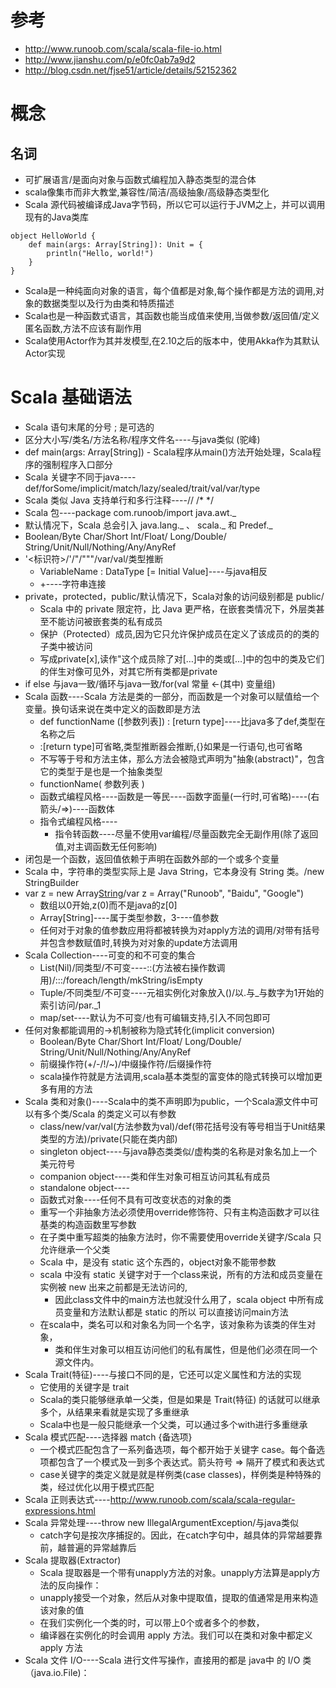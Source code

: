 # 参考
- http://www.runoob.com/scala/scala-file-io.html
- http://www.jianshu.com/p/e0fc0ab7a9d2
- http://blog.csdn.net/fjse51/article/details/52152362
# 概念
## 名词
- 可扩展语言/是面向对象与函数式编程加入静态类型的混合体
- scala像集市而非大教堂,兼容性/简洁/高级抽象/高级静态类型化
- Scala 源代码被编译成Java字节码，所以它可以运行于JVM之上，并可以调用现有的Java类库
```hello world
object HelloWorld {
    def main(args: Array[String]): Unit = {
        println("Hello, world!")
    }
}
```
- Scala是一种纯面向对象的语言，每个值都是对象,每个操作都是方法的调用,对象的数据类型以及行为由类和特质描述
- Scala也是一种函数式语言，其函数也能当成值来使用,当做参数/返回值/定义匿名函数,方法不应该有副作用
- Scala使用Actor作为其并发模型,在2.10之后的版本中，使用Akka作为其默认Actor实现
# Scala 基础语法
- Scala 语句末尾的分号 ; 是可选的
- 区分大小写/类名/方法名称/程序文件名----与java类似 (驼峰)
- def main(args: Array[String]) - Scala程序从main()方法开始处理，Scala程序的强制程序入口部分
- Scala 关键字不同于java----def/forSome/implicit/match/lazy/sealed/trait/val/var/type
- Scala 类似 Java 支持单行和多行注释----// /* */
- Scala 包----package com.runoob/import java.awt._
- 默认情况下，Scala 总会引入 java.lang._ 、 scala._ 和 Predef._
- Boolean/Byte Char/Short Int/Float/ Long/Double/ String/Unit/Null/Nothing/Any/AnyRef
- '<标识符>/'/"/"""/var/val/类型推断
  - VariableName : DataType [=  Initial Value]----与java相反
  - +----字符串连接
- private，protected，public/默认情况下，Scala对象的访问级别都是 public/
  - Scala 中的 private 限定符，比 Java 更严格，在嵌套类情况下，外层类甚至不能访问被嵌套类的私有成员
  - 保护（Protected）成员,因为它只允许保护成员在定义了该成员的的类的子类中被访问
  - 写成private[x],读作"这个成员除了对[…]中的类或[…]中的包中的类及它们的伴生对像可见外，对其它所有类都是private
- if else 与java一致/循环与java一致/for(val 常量 <-(其中) 变量组)
- Scala 函数----Scala 方法是类的一部分，而函数是一个对象可以赋值给一个变量。换句话来说在类中定义的函数即是方法
  - def functionName ([参数列表]) : [return type]----比java多了def,类型在名称之后
  - :[return type]可省略,类型推断器会推断,{}如果是一行语句,也可省略
  - 不写等于号和方法主体，那么方法会被隐式声明为"抽象(abstract)"，包含它的类型于是也是一个抽象类型
  - functionName( 参数列表 )
  - 函数式编程风格----函数是一等民----函数字面量(一行时,可省略)----(右箭头/=>)----函数体
  - 指令式编程风格----
    - 指令转函数----尽量不使用var编程/尽量函数完全无副作用(除了返回值,对主调函数无任何影响)
- 闭包是一个函数，返回值依赖于声明在函数外部的一个或多个变量
-  Scala 中，字符串的类型实际上是 Java String，它本身没有 String 类。/new StringBuilder
- var z = new Array[String](3)/var z = Array("Runoob", "Baidu", "Google")
  - 数组以0开始,z(0)而不是java的z[0]
  - Array[String]----属于类型参数，3----值参数
  - 任何对于对象的值参数应用将都被转换为对apply方法的调用/对带有括号并包含参数赋值时,转换为对对象的update方法调用
- Scala Collection----可变的和不可变的集合
  - List(Nil)/同类型/不可变----::(方法被右操作数调用)/:::/foreach/length/mkString/isEmpty
  - Tuple/不同类型/不可变----元祖实例化对象放入()/以.与_与数字为1开始的索引访问/par._1
  - map/set----默认为不可变/也有可编辑支持,引入不同包即可
- 任何对象都能调用的->机制被称为隐式转化(implicit conversion)
    - Boolean/Byte Char/Short Int/Float/ Long/Double/ String/Unit/Null/Nothing/Any/AnyRef
    - 前缀操作符(+/-/!/~)/中缀操作符/后缀操作符
    - scala操作符就是方法调用,scala基本类型的富变体的隐式转换可以增加更多有用的方法
- Scala 类和对象()----Scala中的类不声明即为public，一个Scala源文件中可以有多个类/Scala 的类定义可以有参数
  - class/new/var/val(方法参数为val)/def(带花括号没有等号相当于Unit结果类型的方法)/private(只能在类内部)
  - singleton object----与java静态类类似/虚构类的名称是对象名加上一个美元符号
  - companion object----类和伴生对象可相互访问其私有成员
  - standalone object----
  - 函数式对象----任何不具有可改变状态的对象的类
  - 重写一个非抽象方法必须使用override修饰符、只有主构造函数才可以往基类的构造函数里写参数
  - 在子类中重写超类的抽象方法时，你不需要使用override关键字/Scala 只允许继承一个父类
  - Scala 中，是没有 static 这个东西的，object对象不能带参数
  - scala 中没有 static 关键字对于一个class来说，所有的方法和成员变量在实例被 new 出来之前都是无法访问的,
    - 因此class文件中的main方法也就没什么用了，scala object 中所有成员变量和方法默认都是 static 的所以 可以直接访问main方法
  - 在scala中，类名可以和对象名为同一个名字，该对象称为该类的伴生对象，
    - 类和伴生对象可以相互访问他们的私有属性，但是他们必须在同一个源文件内。
- Scala Trait(特征)----与接口不同的是，它还可以定义属性和方法的实现
  - 它使用的关键字是 trait
  - Scala的类只能够继承单一父类，但是如果是 Trait(特征) 的话就可以继承多个，从结果来看就是实现了多重继承
  - Scala中也是一般只能继承一个父类，可以通过多个with进行多重继承
- Scala 模式匹配----选择器 match {备选项}
  - 一个模式匹配包含了一系列备选项，每个都开始于关键字 case。每个备选项都包含了一个模式及一到多个表达式。箭头符号 => 隔开了模式和表达式
  - case关键字的类定义就是就是样例类(case classes)，样例类是种特殊的类，经过优化以用于模式匹配
- Scala 正则表达式----http://www.runoob.com/scala/scala-regular-expressions.html
- Scala 异常处理----throw new IllegalArgumentException/与java类似
  - catch字句是按次序捕捉的。因此，在catch字句中，越具体的异常越要靠前，越普遍的异常越靠后
- Scala 提取器(Extractor)
  - Scala 提取器是一个带有unapply方法的对象。unapply方法算是apply方法的反向操作：
  - unapply接受一个对象，然后从对象中提取值，提取的值通常是用来构造该对象的值
  - 在我们实例化一个类的时，可以带上0个或者多个的参数，
  - 编译器在实例化的时会调用 apply 方法。我们可以在类和对象中都定义 apply 方法
- Scala 文件 I/O----Scala 进行文件写操作，直接用的都是 java中 的 I/O 类 （java.io.File)：